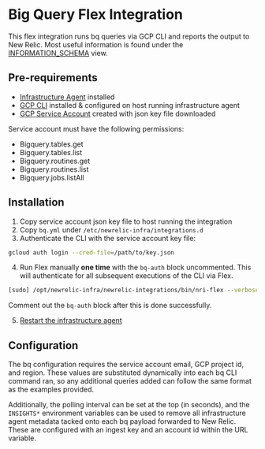 # Big Query Flex Integration

This flex integration runs bq queries via GCP CLI and reports the output to New Relic. Most useful information is found under the [INFORMATION_SCHEMA](https://cloud.google.com/bigquery/docs/information-schema-intro) view.


## Pre-requirements
* [Infrastructure Agent](https://docs.newrelic.com/docs/infrastructure/infrastructure-agent/linux-installation/package-manager-install/) installed
* [GCP CLI](https://cloud.google.com/sdk/docs/install#linux) installed & configured on host running infrastructure agent
* [GCP Service Account](https://developers.google.com/identity/protocols/oauth2/service-account#creatinganaccount) created with json key file downloaded

Service account must have the following permissions:
* Bigquery.tables.get
* Bigquery.tables.list
* Bigquery.routines.get
* Bigquery.routines.list
* Bigquery.jobs.listAll



## Installation
1. Copy service account json key file to host running the integration
2. Copy `bq.yml` under `/etc/newrelic-infra/integrations.d`
3. Authenticate the CLI with the service account key file:

```bash
gcloud auth login --cred-file=/path/to/key.json
```

4. Run Flex manually **one time** with the `bq-auth` block uncommented. This will authenticate for all subsequent executions of the CLI via Flex.

```bash
[sudo] /opt/newrelic-infra/newrelic-integrations/bin/nri-flex --verbose --pretty --config_file bq.yml
```

Comment out the `bq-auth` block after this is done successfully.

5. [Restart the infrastructure agent](https://docs.newrelic.com/docs/infrastructure/infrastructure-agent/manage-your-agent/start-stop-restart-infrastructure-agent/)



## Configuration
The bq configuration requires the service account email, GCP project id, and region. These values are substituted dynamically into each bq CLI command ran, so any additional queries added can follow the same format as the examples provided.

Additionally, the polling interval can be set at the top (in seconds), and the `INSIGHTS*` environment variables can be used to remove all infrastructure agent metadata tacked onto each bq payload forwarded to New Relic. These are configured with an ingest key and an account id within the URL variable.
